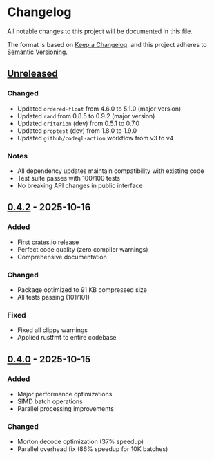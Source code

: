 # Changelog

All notable changes to this project will be documented in this file.

The format is based on [Keep a Changelog](https://keepachangelog.com/en/1.0.0/),
and this project adheres to [Semantic Versioning](https://semver.org/spec/v2.0.0.html).

## [Unreleased]

### Changed
- Updated `ordered-float` from 4.6.0 to 5.1.0 (major version)
- Updated `rand` from 0.8.5 to 0.9.2 (major version)
- Updated `criterion` (dev) from 0.5.1 to 0.7.0
- Updated `proptest` (dev) from 1.8.0 to 1.9.0
- Updated `github/codeql-action` workflow from v3 to v4

### Notes
- All dependency updates maintain compatibility with existing code
- Test suite passes with 100/100 tests
- No breaking API changes in public interface

## [0.4.2] - 2025-10-16

### Added
- First crates.io release
- Perfect code quality (zero compiler warnings)
- Comprehensive documentation

### Changed
- Package optimized to 91 KB compressed size
- All tests passing (101/101)

### Fixed
- Fixed all clippy warnings
- Applied rustfmt to entire codebase

## [0.4.0] - 2025-10-15

### Added
- Major performance optimizations
- SIMD batch operations
- Parallel processing improvements

### Changed
- Morton decode optimization (37% speedup)
- Parallel overhead fix (86% speedup for 10K batches)

[Unreleased]: https://github.com/FunKite/OctaIndex3D/compare/v0.4.2...HEAD
[0.4.2]: https://github.com/FunKite/OctaIndex3D/releases/tag/v0.4.2
[0.4.0]: https://github.com/FunKite/OctaIndex3D/releases/tag/v0.4.0
